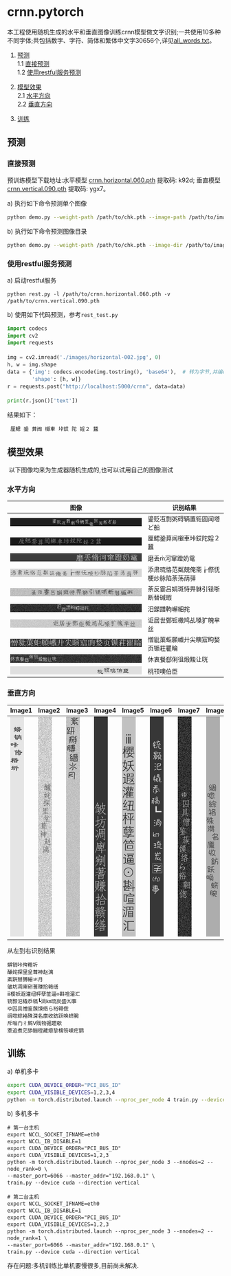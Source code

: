 # crnn.pytorch

​            本工程使用随机生成的水平和垂直图像训练crnn模型做文字识别;一共使用10多种不同字体;共包括数字、字符、简体和繁体中文字30656个,详见[all_words.txt](data/all_words.txt)。

1. [预测](#预测)<br>
    1.1 [直接预测](#直接预测)<br>
    1.2 [使用restful服务预测](#使用restful服务预测)<br>

2. [模型效果](#模型效果)<br>
    2.1 [水平方向](#水平方向)<br>
    2.2 [垂直方向](#垂直方向)<br>

3. [训练](#训练)<br>




## 预测
### 直接预测

   预训练模型下载地址:水平模型 [crnn.horizontal.060.pth](https://pan.baidu.com/s/1NxR6XwJgPx9kslbFMO0X0A) 提取码: k92d; 垂直模型 [crnn.vertical.090.pth](https://pan.baidu.com/s/1VsW2K4G0g0QX5W3Lb3SoAw) 提取码: ygx7。

a) 执行如下命令预测单个图像

```bash
python demo.py --weight-path /path/to/chk.pth --image-path /path/to/image
```

b) 执行如下命令预测图像目录

```bash
python demo.py --weight-path /path/to/chk.pth --image-dir /path/to/image/dir
```

### 使用restful服务预测

a) 启动restful服务

```shell
python rest.py -l /path/to/crnn.horizontal.060.pth -v /path/to/crnn.vertical.090.pth
```

b) 使用如下代码预测，参考`rest_test.py`

```python
import codecs
import cv2
import requests

img = cv2.imread('./images/horizontal-002.jpg', 0)
h, w = img.shape
data = {'img': codecs.encode(img.tostring(), 'base64'),  # 转为字节,并编码
        'shape': [h, w]}
r = requests.post("http://localhost:5000/crnn", data=data)

print(r.json()['text'])
```

结果如下：

```shell
 厘鳃 銎 萛闿 檭車 垰銰 陀 婬２ 蠶
```



## 模型效果

​             以下图像均来为生成器随机生成的,也可以试用自己的图像测试

### 水平方向

| 图像 | 识别结果 |
| ------------------------------ | ---------------------------- |
| ![](images/horizontal-001.jpg) | 鎏贬冱剽粥碍辆置钷固闻塔ど船 |
| ![](images/horizontal-002.jpg) | 厘鳃銎萛闿檭車垰銰陀婬２蠶 |
| ![](images/horizontal-003.jpg) | 磨丢河窜蹬奶鼋 |
| ![](images/horizontal-004.jpg) | 添肃琉恪范粼兢俺斋┟傺怃梗纱脉陷荼荡荫驿 |
| ![](images/horizontal-005.jpg) | 荼反霎吕娟斑恃畀貅引铥哳断替碱嘏 |
| ![](images/horizontal-006.jpg) | 汨鑅譜軥嶰細挓 |
| ![](images/horizontal-007.jpg) | 讵居世鄄钷橄鸠乩嗓犷魄芈丝 |
| ![](images/horizontal-008.jpg) | 憎豼蕖蚷願巇廾尖瞚寣眗媝页锧荰瞿睔 |
| ![](images/horizontal-009.jpg) | 休衷餐郄俐徂煅黢让咣 |
| ![](images/horizontal-010.jpg) | 桃顸噢伯臣 |


### 垂直方向


| Image1                       | Image2                       | Image3                       | Image4                       | Image5                       | Image6                       | Image7                       | Image8                       | Image9                       | Image10                      |
| ---------------------------- | ---------------------------- | ---------------------------- | ---------------------------- | ---------------------------- | ---------------------------- | ---------------------------- | ---------------------------- | ---------------------------- | ---------------------------- |
| ![](images/vertical-001.jpg) | ![](images/vertical-002.jpg) | ![](images/vertical-003.jpg) | ![](images/vertical-004.jpg) | ![](images/vertical-005.jpg) | ![](images/vertical-006.jpg) | ![](images/vertical-007.jpg) | ![](images/vertical-008.jpg) | ![](images/vertical-009.jpg) | ![](images/vertical-010.jpg) |

从左到右识别结果
```
蟒销咔侉糌圻
醵姹探里坌葺神赵漓
紊趼掰膊縉氺月
皱坊凋庳剜蓍赚拾赣缮
ⅲ樱妖遐灌纽枰孽笸逼⊙斟喧湄汇
铳颢汜橇忝稿┗淌㎞琉炭盛㈨事
ゆ囚具憎鉴蔟馍络ら裕翱偬
绸唿綜袼殊潸名廪收鈁跃唤蛴腕
斥嗡门彳鹪Ⅴ戝物据趱欹
覃追煮茫舔酾桎藏瘪挚檎笏嵊疙鹦
```

## 训练

a) 单机多卡
```bash
export CUDA_DEVICE_ORDER="PCI_BUS_ID"
export CUDA_VISIBLE_DEVICES=1,2,3,4
python -m torch.distributed.launch --nproc_per_node 4 train.py --device cuda --direction vertical
```

b) 多机多卡
```shell
# 第一台主机
export NCCL_SOCKET_IFNAME=eth0
export NCCL_IB_DISABLE=1
export CUDA_DEVICE_ORDER="PCI_BUS_ID"
export CUDA_VISIBLE_DEVICES=1,2,3
python -m torch.distributed.launch --nproc_per_node 3 --nnodes=2 --node_rank=0 \
--master_port=6066 --master_addr="192.168.0.1" \
train.py --device cuda --direction vertical 

# 第二台主机
export NCCL_SOCKET_IFNAME=eth0
export NCCL_IB_DISABLE=1
export CUDA_DEVICE_ORDER="PCI_BUS_ID"
export CUDA_VISIBLE_DEVICES=1,2,3
python -m torch.distributed.launch --nproc_per_node 3 --nnodes=2 --node_rank=1 \
--master_port=6066 --master_addr="192.168.0.1" \
train.py --device cuda --direction vertical 
```
存在问题:多机训练比单机要慢很多,目前尚未解决.